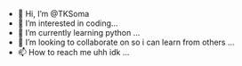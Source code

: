 - 👋 Hi, I’m @TKSoma
- 👀 I’m interested in coding...
- 🌱 I’m currently learning python ...
- 💞️ I’m looking to collaborate on so i can learn from others ...
- 📫 How to reach me uhh idk ...

<!---
TKSoma/TKSoma is a ✨ special ✨ repository because its `README.md` (this file) appears on your GitHub profile.
You can click the Preview link to take a look at your changes.
--->
